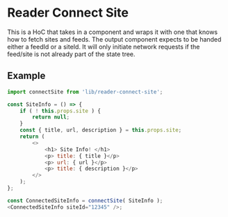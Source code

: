 # Reader Connect Site

This is a HoC that takes in a component and wraps it with one that knows how to fetch sites and feeds.
The output component expects to be handed either a feedId or a siteId. It will only initiate network requests if the feed/site is not already part of the state tree.

## Example

```js
import connectSite from 'lib/reader-connect-site';

const SiteInfo = () => {
	if ( ! this.props.site ) {
		return null;
	}
	const { title, url, description } = this.props.site;
	return (
		<>
			<h1> Site Info! </h1>
			<p> title: { title }</p>
			<p> url: { url }</p>
			<p> title: { description }</p>
		</>
	);
};

const ConnectedSiteInfo = connectSite( SiteInfo );
<ConnectedSiteInfo siteId="12345" />;
```
